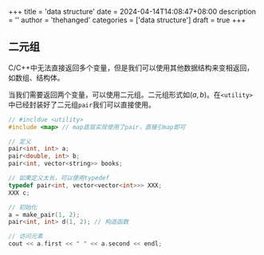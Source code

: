 +++
title = 'data structure'
date = 2024-04-14T14:08:47+08:00
description = ''
author = 'thehanged'
categories = ['data structure']
draft = true
+++

## 二元组
C/C++中无法直接返回多个变量，但是我们可以使用其他数据结构来变相返回，如数组、结构体。

当我们需要返回两个变量，可以使用二元组。二元组形式如$(a, b)$。在`<utility>`中已经封装好了二元组`pair`我们可以直接使用。

```cpp
// #incldue <utility>
#include <map> // map底层实现使用了pair，直接引map即可

// 定义
pair<int, int> a;
pair<double, int> b;
pair<int, vector<string>> books;

// 如果定义太长，可以使用typedef
typedef pair<int, vector<vector<int>>> XXX;
XXX c;

// 初始化
a = make_pair(1, 2);
pair<int, int> d(1, 2); // 构造函数

// 访问元素
cout << a.first << " " << a.second << endl;
```
